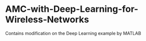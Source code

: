 # AMC-with-Deep-Learning-for-Wireless-Networks

Contains modification on the Deep Learning example by MATLAB
